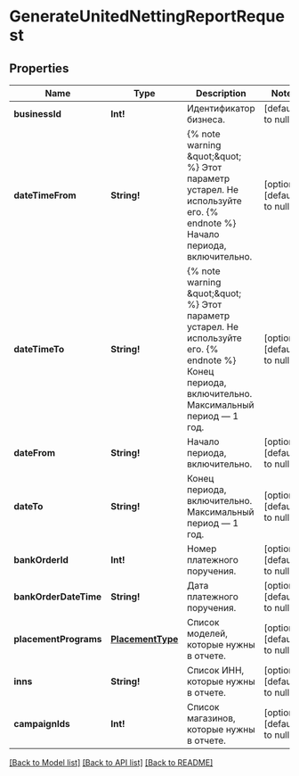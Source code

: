 # GenerateUnitedNettingReportRequest

## Properties
Name | Type | Description | Notes
------------ | ------------- | ------------- | -------------
**businessId** | **Int!** | Идентификатор бизнеса. | [default to null]
**dateTimeFrom** | **String!** | {% note warning \&quot;\&quot; %}  Этот параметр устарел. Не используйте его.  {% endnote %}  Начало периода, включительно.  | [optional] [default to null]
**dateTimeTo** | **String!** | {% note warning \&quot;\&quot; %}  Этот параметр устарел. Не используйте его.  {% endnote %}  Конец периода, включительно. Максимальный период — 1 год.  | [optional] [default to null]
**dateFrom** | **String!** | Начало периода, включительно. | [optional] [default to null]
**dateTo** | **String!** | Конец периода, включительно. Максимальный период — 1 год. | [optional] [default to null]
**bankOrderId** | **Int!** | Номер платежного поручения. | [optional] [default to null]
**bankOrderDateTime** | **String!** | Дата платежного поручения. | [optional] [default to null]
**placementPrograms** | [**PlacementType**](PlacementType.md) | Список моделей, которые нужны в отчете.  | [optional] [default to null]
**inns** | **String!** | Список ИНН, которые нужны в отчете. | [optional] [default to null]
**campaignIds** | **Int!** | Список магазинов, которые нужны в отчете. | [optional] [default to null]

[[Back to Model list]](../README.md#documentation-for-models) [[Back to API list]](../README.md#documentation-for-api-endpoints) [[Back to README]](../README.md)


